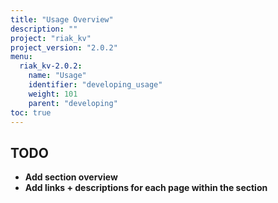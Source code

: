 ```yaml
---
title: "Usage Overview"
description: ""
project: "riak_kv"
project_version: "2.0.2"
menu:
  riak_kv-2.0.2:
    name: "Usage"
    identifier: "developing_usage"
    weight: 101
    parent: "developing"
toc: true
---
```


## TODO

- **Add section overview**
- **Add links + descriptions for each page within the section**
